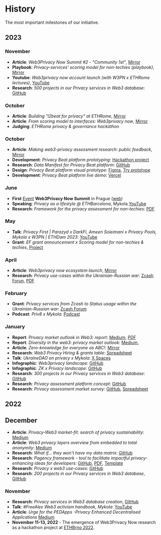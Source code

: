 # History

The most important milestones of our initiative.

## 2023

### November

* **Article**: _Web3Privacy Now Summit #2 - "Community 1st"_, [Mirror](https://mirror.xyz/0x0f1F3DAf416B74DB3DE55Eb4D7513a80F4841073/bzv735Bc1zak7Yi-NcxWavMQKgt2ANXQtpkrSp8Xg3o)
* **Playbook**: _Privacy-services' scoring model for non-techies (playbook)_, [Mirror](https://mirror.xyz/0x0f1F3DAf416B74DB3DE55Eb4D7513a80F4841073/90XEXa7AG_qc-VgYKs40i88xB1HF97gr1zqb-qvnif0)
* **Youtube**: _Web3privacy now account launch (with W3PN x ETHRome lectures)_, [YouTube](https://www.youtube.com/@Web3PrivacyNow)
* **Research**: _500 projects in our Privacy services in Web3 database_: [GitHub](https://github.com/web3privacy/web3privacy)

### October

* **Article**: _Building "l2beat for privacy" at ETHRome_, [Mirror](https://mirror.xyz/0x0f1F3DAf416B74DB3DE55Eb4D7513a80F4841073/nVGxQjtLSabZe2Bkc7LZd5kGxW-C8-Rm2Se1AONqKZY)
* **Article**: _From scoring model to interfaces: Web3privacy now_, [Mirror](https://mirror.xyz/0x0f1F3DAf416B74DB3DE55Eb4D7513a80F4841073/f3EXL1pAuI6gusHf_soq9KopU8ABC1EcV002FFlYKoM)
* **Judging**: _ETHRome privacy & governance hackathon_

### October

* **Article**: _Making web3-privacy assessment research: public feedback_, [Mirror](https://mirror.xyz/0x0f1F3DAf416B74DB3DE55Eb4D7513a80F4841073/E9QPx9iKgPXPqEsAN-YklipSRJy9VTBMOLwwEcqqVpU)
* **Development**: _Privacy Beat platform prototyping_: [Hackathon project](https://taikai.network/ethrome/hackathons/ethrome-23/projects/clng508ts00lswu01030hpfuq/idea)
* **Research**: _Data Manifest for Privacy Beat platform_: [GitHub](https://github.com/web3privacy/data/tree/main#readme)
* **Design**: _Privacy Beat platform visual prototype_: [Figma](https://www.figma.com/file/fwUaS88ao4Ijlv3gIDYrQD/Web3Privacy?type=design&node-id=668%3A26840&mode=design&t=xWVqvb2facrhUFGj-1), [Try prototype](https://www.figma.com/proto/fwUaS88ao4Ijlv3gIDYrQD/Web3Privacy?page-id=558%3A22&type=design&node-id=668-26840&viewport=-5271%2C542%2C0.19&t=7yVsL5QlUqoAGn2T-1&scaling=scale-down-width&starting-point-node-id=668%3A26840&mode=design)
* **Development**: _Privacy Beat platform live demo_: [Vercel](https://web3privacy-app.vercel.app)

### June

* **First** [Event](/events/) **Web3Privacy Now Summit** in Prague ([web](https://prague.web3privacy.info/))
* **Speaking**: _Privacy as a lifestyle @ ETHBarcelona_, Mykola [YouTube](https://www.youtube.com/live/iPFZcsQ2Jeg?feature=shared&t=3425)
* **Research**: _Framework for the privacy assessment for non-techies_: [PDF](https://github.com/web3privacy/web3privacy/blob/main/Web3privacynowplatform/scoringmodel/Web3Privacy%20Now%20scoring%20platform_test%20framework.pdf)

### May

* **Talk**: _Privacy First | Parazyd x DarkFi, Ameen Soleimani x Privacy Pools, Mykola x W3PN | ETHDam 2023_: [YouTube](https://www.youtube.com/watch?v=w_72TlZYGN4)
* **Grant**: _EF grant announcement x Scoring model for non-techies & techies_, [Project](https://github.com/web3privacy/web3privacy/tree/main/Web3privacynowplatform)

### April

* **Article**: _Web3privacy now ecosystem launch_, [Mirror](https://mirror.xyz/0x0f1F3DAf416B74DB3DE55Eb4D7513a80F4841073/_ykJ2VOcRrH720OZTy0tT1kjrgP5kdc0Vykb0VVle0w)
* **Research**: _Privacy use-cases within the Ukrainian-Russian war_: [Zcash Forun](https://forum.zcashcommunity.com/t/privacy-services-from-zcash-to-status-usage-within-the-ukrainian-russian-war-research/43940?u=aquietinvestor), [PDF](https://github.com/web3privacy/grants/blob/main/staticobjects/Privacy%20use%20cases%20with%20the%20focus%20on%20Zcash%20(privacy%20coins)_Siusko.pdf)

### February

* **Grant**: _Privacy services from Zcash to Status usage within the Ukrainian-Russian war_: [Zcash Forum](https://forum.zcashcommunity.com/t/privacy-services-from-zcash-to-status-usage-within-the-ukrainian-russian-war-research/43940?u=aquietinvestor)
* **Podcast**: _Priv8 x Mykola_: [Podcast](https://www.orchid.com/podcast/episode-127-Mykola-Siusko/)

### January

* **Report**: _Privacy market outlook in Web3: report_: [Medium](https://medium.com/@Svyazniy/privacy-market-outlook-in-web3-report-35a96c35b6ae), [PDF](https://github.com/Msiusko/web3privacy/blob/main/Market%20overview/Privacy%20market%20outlook%20in%20Web3%20by%20Mykola%20Siusko%20(Jan%202023).pdf)
* **Report**: _Diversity in the web3: privacy market outlook_: [Medium](https://medium.com/@Svyazniy/diversity-in-the-web3-privacy-market-outlook-1a7ccefc872),
* **Article**: _Zero-knowledge for everyone as ABC!_: [Mirror](https://mirror.xyz/0x0f1F3DAf416B74DB3DE55Eb4D7513a80F4841073/Ck0Sx--9QMQcSOQEHBYj8h2M8KLU-wz9YQvyybdTMN4)
* **Research**: _Web3 Privacy Hiring & grants table_: [Spreadsheet](https://docs.google.com/spreadsheets/d/1dN6bIWyOh01Dl-y1iZh-1TASZxKUefD098BUALcnUb8/edit#gid=0)
* **Talk**: _UkraineDAO on privacy x Mykola_: [X Spaces](https://twitter.com/cryptodrftng/status/1616807220628291585)
* **Infographic**: _Web3privacy landscape_: [GitHub](https://github.com/web3privacy/web3privacy/blob/main/Market%20overview/Web3privacy%20landscape%20(jan%202023).jpg)
* **Infographic**: _ZK x Privacy landscape_: [GitHub](https://github.com/web3privacy/web3privacy/blob/main/Market%20overview/ZK-private%20landscape.jpg)
* **Research**: _300 projects in our Privacy services in Web3 database_: [GitHub](https://github.com/web3privacy/web3privacy)
* **Research**: _Privacy assessment platform concept_: [GitHub](https://github.com/web3privacy/web3privacy/tree/main/Web3privacynowplatform)
* **Research**: _Privacy assessment market survey_: [GitHub](https://github.com/web3privacy/web3privacy/tree/main/Web3privacynowplatform/scoringmodel/Survey), [Spreadsheet](https://docs.google.com/spreadsheets/d/1JWpAsGL10UTsVeuIVbouzUxRjaSPUAamxcbFljXuUWE/edit#gid=0)

## 2022

## December

* **Article**: _Privacy-Web3 market-fit: search of privacy sustainability_: [Medium](https://medium.com/@Svyazniy/privacy-web3-market-fit-search-of-privacy-sustainability-330c9c98f9df)
* **Article**: _Web3 privacy layers overview from embedded to total anonymity_: [Medium](https://medium.com/@Svyazniy/web3-privacy-layers-overview-from-embedded-to-total-anonymity-4ddf8e7c3b4d)
* **Research**: _What if... they won't have my data matrix_: [GitHub](https://github.com/web3privacy/web3privacy/tree/main/theywonthave)
* **Research**: _Pagency framework - tool to facilitate impactful privacy-enhancing ideas for developers_: [GitHub](https://github.com/web3privacy/web3privacy/tree/main/Pagency), [PDF](https://github.com/web3privacy/web3privacy/blob/main/Pagency/Pagency%20-%20privacy%20use-case%20facilitation%20framework.pdf), [Template](https://github.com/web3privacy/web3privacy/blob/main/Pagency/Privacy%20framework%20template.pptx)
* **Research**: _Privacy x web3 use-cases_: [GitHub](https://github.com/web3privacy/web3privacy/blob/main/Use-cases.md)
* **Research**: _200 projects in our Privacy services in Web3 database_, [GitHub](https://github.com/web3privacy/web3privacy)

### November

* **Research**: _Privacy services in Web3 database creation_, [GitHub](https://github.com/web3privacy/web3privacy)
* **Talk**: _#FreeAlex Web3 activism handbook, Mykola_: [YouTube](https://www.youtube.com/watch?v=oCvVKltmQgo)
* **Article**: _Urge for the PEDApps -Privacy Enhanced Decentralised Applications_ [Medium](https://medium.com/@Svyazniy/urge-for-the-pedapps-privacy-enhanced-decentralised-applications-7efa980cdbb)
* **November 11-13, 2022** - The emergence of Web3Privacy Now research as a hackathon project at [ETHBrno 2022](https://docs.ethbrno.cz/events/2022).
